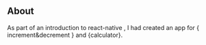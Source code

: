 About
--------------
As part of an introduction to react-native , I had created an app for { increment&decrement } and {calculator}.
